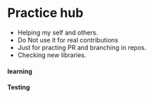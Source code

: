 # Practice hub

- Helping my self and others.
- Do Not use it for real contributions
- Just for practing PR and branching in repos.
- Checking new libraries.

#### learning

#### Testing 
